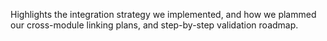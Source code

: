  Highlights the integration strategy we implemented, and how we plammed our cross-module linking plans, and step-by-step validation roadmap.